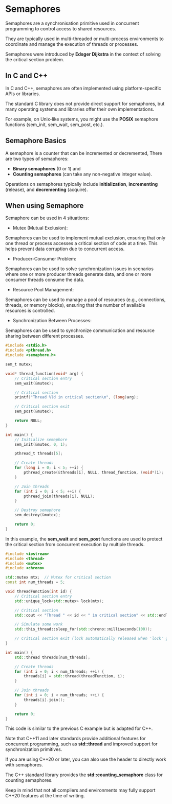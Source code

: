 # Semaphores
Semaphores are a synchronisation primitive used in concurrent programming to control access to shared resources. 

They are typically used in multi-threaded or multi-process environments to coordinate and manage the execution of threads or processes. 

Semaphores were introduced by **Edsger Dijkstra** in the context of solving the critical section problem.

## In C and C++
In C and C++, semaphores are often implemented using platform-specific APIs or libraries.

The standard C library does not provide direct support for semaphores, but many operating systems and libraries offer their own implementations. 

For example, on Unix-like systems, you might use the **POSIX** semaphore functions (sem_init, sem_wait, sem_post, etc.).

## Semaphore Basics

A semaphore is a counter that can be incremented or decremented, There are two types of semaphores: 
- **Binary semaphores** (0 or 1) and 
- **Counting semaphores** (can take any non-negative integer value).

Operations on semaphores typically include **initialization**, **incrementing** (release), and **decrementing** (acquire).

## When using Semaphore

Semaphore can be used in 4 situations:

- Mutex (Mutual Exclusion):

Semaphores can be used to implement mutual exclusion, ensuring that only one thread or process accesses a critical section of code at a time. This helps prevent data corruption due to concurrent access.

- Producer-Consumer Problem:

Semaphores can be used to solve synchronization issues in scenarios where one or more producer threads generate data, and one or more consumer threads consume the data.

- Resource Pool Management:

Semaphores can be used to manage a pool of resources (e.g., connections, threads, or memory blocks), ensuring that the number of available resources is controlled.

- Synchronization Between Processes:

Semaphores can be used to synchronize communication and resource sharing between different processes.

```c
#include <stdio.h>
#include <pthread.h>
#include <semaphore.h>

sem_t mutex;

void* thread_function(void* arg) {
    // Critical section entry
    sem_wait(&mutex);

    // Critical section
    printf("Thread %ld in critical section\n", (long)arg);

    // Critical section exit
    sem_post(&mutex);

    return NULL;
}

int main() {
    // Initialize semaphore
    sem_init(&mutex, 0, 1);

    pthread_t threads[5];

    // Create threads
    for (long i = 0; i < 5; ++i) {
        pthread_create(&threads[i], NULL, thread_function, (void*)i);
    }

    // Join threads
    for (int i = 0; i < 5; ++i) {
        pthread_join(threads[i], NULL);
    }

    // Destroy semaphore
    sem_destroy(&mutex);

    return 0;
}
```

In this example, the **sem_wait** and **sem_post** functions are used to protect the critical section from concurrent execution by multiple threads.

```cpp
#include <iostream>
#include <thread>
#include <mutex>
#include <chrono>

std::mutex mtx;  // Mutex for critical section
const int num_threads = 5;

void threadFunction(int id) {
    // Critical section entry
    std::unique_lock<std::mutex> lock(mtx);

    // Critical section
    std::cout << "Thread " << id << " in critical section" << std::endl;

    // Simulate some work
    std::this_thread::sleep_for(std::chrono::milliseconds(100));

    // Critical section exit (lock automatically released when 'lock' goes out of scope)
}

int main() {
    std::thread threads[num_threads];

    // Create threads
    for (int i = 0; i < num_threads; ++i) {
        threads[i] = std::thread(threadFunction, i);
    }

    // Join threads
    for (int i = 0; i < num_threads; ++i) {
        threads[i].join();
    }

    return 0;
}
```

This code is similar to the previous C example but is adapted for C++. 

Note that C++11 and later standards provide additional features for concurrent programming, such as **std::thread** and improved support for synchronization primitives.

If you are using C++20 or later, you can also use the **<semaphore>** header to directly work with semaphores.

The C++ standard library provides the **std::counting_semaphore** class for counting semaphores.

Keep in mind that not all compilers and environments may fully support C++20 features at the time of writing.